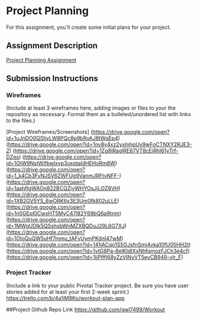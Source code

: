 # Project Planning
For this assignment, you'll create some initial plans for your project.

## Assignment Description
[Project Planning Assignment](https://github.com/gwl7499/liftoff-assignments/tree/master/P3-Project_Planning)

## Submission Instructions

### Wireframes
(Include at least 3 wireframes here, adding images or files to your the repository as necessary. Format them as a bulleted/unordered list with links to the files.)

[Project Wireframes/Screenshots]
(https://drive.google.com/open?id=1uJnDO0QSIjvLW8PQc8p9bRvAJ8tWqEp4)
(https://drive.google.com/open?id=1nv8y4xz2yxInhpUv9wFoCTNXY2RJE3-2)
(https://drive.google.com/open?id=1Zg8IRaglRE67VT8cEiRhI61yTrf-DZes)
(https://drive.google.com/open?id=1GtW9NstWifbwlxyp3oxptaldHEHoRm8W)
(https://drive.google.com/open?id=1_k4Cb3FvNJSV6ZWFUg9VanmJRFtvNFF-)
(https://drive.google.com/open?id=1aahfIgWAOn822BCQZiyWHYOsJjLOZ8VH)
(https://drive.google.com/open?id=1XB2GV5YS_6wORKtIx3E3Um0fk802uLLE)
(https://drive.google.com/open?id=1n0GEpI0CwxHT5MyC47l82Y69bQ6a9tnm)
(https://drive.google.com/open?id=1MWgUDIk5QSshsbWnMZXBQDuJ29L6G7XJ)
(https://drive.google.com/open?id=1OIoQuQW5uHf7mmu_tAFvUymPKdnI47wM)
(https://drive.google.com/open?id=141iACqo1S5GJsfnSmi4vka10fU05HH2t)
(https://drive.google.com/open?id=1vtG8Pa-8elKIdIXxNhfqmozFJCh3e4cf)
(https://drive.google.com/open?id=1IjPlffj68yZzVINyVT5evCB949-vIr_F)



### Project Tracker

(Include a link to your public Pivotal Tracker project. Be sure you have user stories added for at least your first 2-week sprint.)
https://trello.com/b/4a1iM8Ko/workout-plan-app

##Project Github Repo Link
https://github.com/gwl7499/Workout
